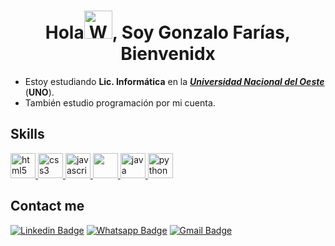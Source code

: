<h1 align="center">Hola<img src="https://c.tenor.com/-hWWcfwUzTAAAAAi/when-you.gif" 
         alt="Waving hand animated gif"
         height="45"
         width="45" />, Soy Gonzalo Farías, Bienvenidx</h1> 
         
- Estoy estudiando **Lic. Informática** en la [***Universidad Nacional del Oeste***](http://www.uno.edu.ar)  (**UNO**). 
- También estudio programación por mi cuenta. <!--                      --> 

## Skills
<a href="https://www.w3.org/html/" target="_blank"> <img src="https://cdn.jsdelivr.net/gh/devicons/devicon/icons/html5/html5-original.svg" alt="html5" width="40" height="40"/> </a> 
<a href="https://www.w3schools.com/css/" target="_blank"> <img src="https://cdn.jsdelivr.net/gh/devicons/devicon/icons/css3/css3-original.svg" alt="css3" width="40" height="40"/> </a>
<a href="https://developer.mozilla.org/en-US/docs/Web/JavaScript" target="_blank"> <img src="https://cdn.jsdelivr.net/gh/devicons/devicon/icons/javascript/javascript-original.svg"  alt="javascript" width="40" height="40"/> </a>
<a href="https://getbootstrap.com/" target="_blank">  <img src="https://cdn.jsdelivr.net/gh/devicons/devicon/icons/bootstrap/bootstrap-plain.svg" alt="" width="40" height="40"/> </a>
<a href="https://www.java.com/es/" target="_blank"><img src="https://cdn.jsdelivr.net/gh/devicons/devicon/icons/java/java-original.svg" alt="java" width="40" height="40"/>
</a>
<a href="https://www.python.org" target="_blank"><img src="https://www.pngmart.com/files/7/Python-PNG-File.png" alt="python" width="40" height="40"/>
</a> 

## Contact me  

[![Linkedin Badge](https://img.shields.io/badge/-LinkedIn-0075b5?style=for-the-badge&logo=Linkedin&logoWidth=20)](https://www.linkedin.com/in/gonzalofarias/)
<a href="https://api.whatsapp.com/send/?phone=541125021429&text&app_absent=0" target="_blank">![Whatsapp Badge](https://img.shields.io/badge/WhatsApp-25D366?style=for-the-badge&logo=whatsapp&logoColor=white)<a/>
<a href="mailto:gonzafarias01@gmail.com" target="_blank">![Gmail Badge](https://img.shields.io/badge/Gmail-D14836?style=for-the-badge&logo=gmail&logoColor=white)<a/>         
         
